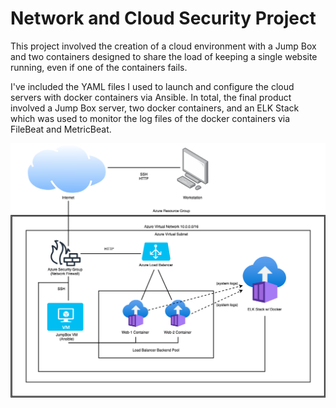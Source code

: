 # Network and Cloud Security Project

This project involved the creation of a cloud environment with a Jump Box and two containers designed to share the load of keeping a single website running, even if one of the containers fails.

I've included the YAML files I used to launch and configure the cloud servers with docker containers via Ansible. In total, the final product involved a Jump Box server, two docker containers, and an ELK Stack which was used to monitor the log files of the docker containers via FileBeat and MetricBeat.

![](Diagrams/Cloud-Security-with-ELK-Stack.png)

